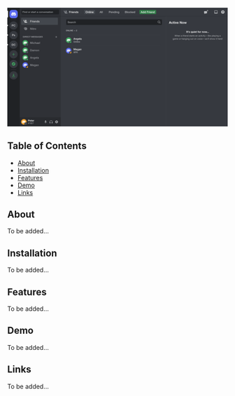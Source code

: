 ![Friend's List Screesnshot](public/friends_list_screenshot.png "Friend's List")

## Table of Contents

- [About](#about)
- [Installation](#installation)
- [Features](#features)
- [Demo](#demo)
- [Links](#links)

## About

To be added...

## Installation

To be added...

## Features

To be added...

## Demo

To be added...

## Links

To be added...
